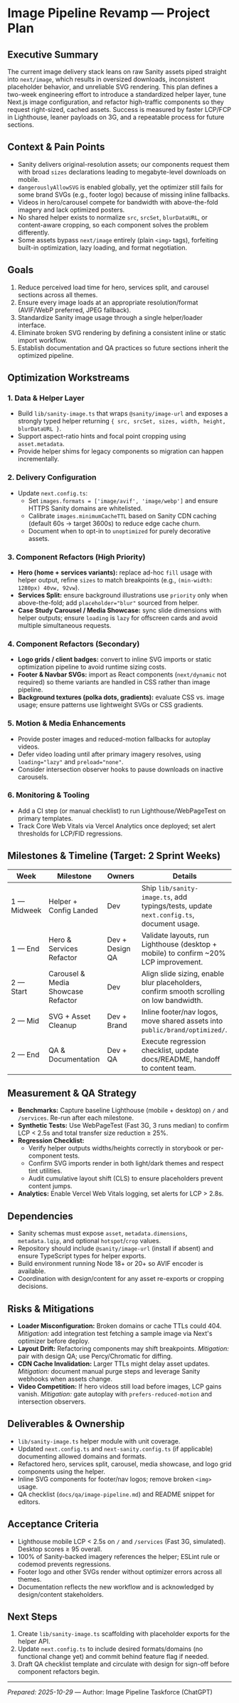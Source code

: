 # Image Pipeline Revamp — Project Plan

## Executive Summary
The current image delivery stack leans on raw Sanity assets piped straight into `next/image`, which results in oversized downloads, inconsistent placeholder behavior, and unreliable SVG rendering. This plan defines a two-week engineering effort to introduce a standardized helper layer, tune Next.js image configuration, and refactor high-traffic components so they request right-sized, cached assets. Success is measured by faster LCP/FCP in Lighthouse, leaner payloads on 3G, and a repeatable process for future sections.

## Context & Pain Points
- Sanity delivers original-resolution assets; our components request them with broad `sizes` declarations leading to megabyte-level downloads on mobile.
- `dangerouslyAllowSVG` is enabled globally, yet the optimizer still fails for some brand SVGs (e.g., footer logo) because of missing inline fallbacks.
- Videos in hero/carousel compete for bandwidth with above-the-fold imagery and lack optimized posters.
- No shared helper exists to normalize `src`, `srcSet`, `blurDataURL`, or content-aware cropping, so each component solves the problem differently.
- Some assets bypass `next/image` entirely (plain `<img>` tags), forfeiting built-in optimization, lazy loading, and format negotiation.

## Goals
1. Reduce perceived load time for hero, services split, and carousel sections across all themes.
2. Ensure every image loads at an appropriate resolution/format (AVIF/WebP preferred, JPEG fallback).
3. Standardize Sanity image usage through a single helper/loader interface.
4. Eliminate broken SVG rendering by defining a consistent inline or static import workflow.
5. Establish documentation and QA practices so future sections inherit the optimized pipeline.

## Optimization Workstreams

### 1. Data & Helper Layer
- Build `lib/sanity-image.ts` that wraps `@sanity/image-url` and exposes a strongly typed helper returning `{ src, srcSet, sizes, width, height, blurDataURL }`.
- Support aspect-ratio hints and focal point cropping using `asset.metadata`.
- Provide helper shims for legacy components so migration can happen incrementally.

### 2. Delivery Configuration
- Update `next.config.ts`:
  - Set `images.formats = ['image/avif', 'image/webp']` and ensure HTTPS Sanity domains are whitelisted.
  - Calibrate `images.minimumCacheTTL` based on Sanity CDN caching (default 60s → target 3600s) to reduce edge cache churn.
  - Document when to opt-in to `unoptimized` for purely decorative assets.

### 3. Component Refactors (High Priority)
- **Hero (home + services variants):** replace ad-hoc `fill` usage with helper output, refine `sizes` to match breakpoints (e.g., `(min-width: 1280px) 40vw, 92vw`).
- **Services Split:** ensure background illustrations use `priority` only when above-the-fold; add `placeholder="blur"` sourced from helper.
- **Case Study Carousel / Media Showcase:** sync slide dimensions with helper outputs; ensure `loading` is `lazy` for offscreen cards and avoid multiple simultaneous requests.

### 4. Component Refactors (Secondary)
- **Logo grids / client badges:** convert to inline SVG imports or static optimization pipeline to avoid runtime sizing costs.
- **Footer & Navbar SVGs:** import as React components (`next/dynamic` not required) so theme variants are handled in CSS rather than image pipeline.
- **Background textures (polka dots, gradients):** evaluate CSS vs. image usage; ensure patterns use lightweight SVGs or CSS gradients.

### 5. Motion & Media Enhancements
- Provide poster images and reduced-motion fallbacks for autoplay videos.
- Defer video loading until after primary imagery resolves, using `loading="lazy"` and `preload="none"`.
- Consider intersection observer hooks to pause downloads on inactive carousels.

### 6. Monitoring & Tooling
- Add a CI step (or manual checklist) to run Lighthouse/WebPageTest on primary templates.
- Track Core Web Vitals via Vercel Analytics once deployed; set alert thresholds for LCP/FID regressions.

## Milestones & Timeline (Target: 2 Sprint Weeks)
| Week | Milestone | Owners | Details |
| --- | --- | --- | --- |
| 1 — Midweek | Helper + Config Landed | Dev | Ship `lib/sanity-image.ts`, add typings/tests, update `next.config.ts`, document usage. |
| 1 — End | Hero & Services Refactor | Dev + Design QA | Validate layouts, run Lighthouse (desktop + mobile) to confirm ~20% LCP improvement. |
| 2 — Start | Carousel & Media Showcase Refactor | Dev | Align slide sizing, enable blur placeholders, confirm smooth scrolling on low bandwidth. |
| 2 — Mid | SVG + Asset Cleanup | Dev + Brand | Inline footer/nav logos, move shared assets into `public/brand/optimized/`. |
| 2 — End | QA & Documentation | Dev + QA | Execute regression checklist, update docs/README, handoff to content team. |

## Measurement & QA Strategy
- **Benchmarks:** Capture baseline Lighthouse (mobile + desktop) on `/` and `/services`. Re-run after each milestone.
- **Synthetic Tests:** Use WebPageTest (Fast 3G, 3 runs median) to confirm LCP < 2.5s and total transfer size reduction ≥ 25%.
- **Regression Checklist:**
  - Verify helper outputs widths/heights correctly in storybook or per-component tests.
  - Confirm SVG imports render in both light/dark themes and respect tint utilities.
  - Audit cumulative layout shift (CLS) to ensure placeholders prevent content jumps.
- **Analytics:** Enable Vercel Web Vitals logging, set alerts for LCP > 2.8s.

## Dependencies
- Sanity schemas must expose `asset`, `metadata.dimensions`, `metadata.lqip`, and optional `hotspot`/`crop` values.
- Repository should include `@sanity/image-url` (install if absent) and ensure TypeScript types for helper exports.
- Build environment running Node 18+ or 20+ so AVIF encoder is available.
- Coordination with design/content for any asset re-exports or cropping decisions.

## Risks & Mitigations
- **Loader Misconfiguration:** Broken domains or cache TTLs could 404. *Mitigation:* add integration test fetching a sample image via Next's optimizer before deploy.
- **Layout Drift:** Refactoring components may shift breakpoints. *Mitigation:* pair with design QA; use Percy/Chromatic for diffing.
- **CDN Cache Invalidation:** Larger TTLs might delay asset updates. *Mitigation:* document manual purge steps and leverage Sanity webhooks when assets change.
- **Video Competition:** If hero videos still load before images, LCP gains vanish. *Mitigation:* gate autoplay with `prefers-reduced-motion` and intersection observers.

## Deliverables & Ownership
- `lib/sanity-image.ts` helper module with unit coverage.
- Updated `next.config.ts` and `next-sanity.config.ts` (if applicable) documenting allowed domains and formats.
- Refactored hero, services split, carousel, media showcase, and logo grid components using the helper.
- Inline SVG components for footer/nav logos; remove broken `<img>` usage.
- QA checklist (`docs/qa/image-pipeline.md`) and README snippet for editors.

## Acceptance Criteria
- Lighthouse mobile LCP < 2.5s on `/` and `/services` (Fast 3G, simulated). Desktop scores ≥ 95 overall.
- 100% of Sanity-backed imagery references the helper; ESLint rule or codemod prevents regressions.
- Footer logo and other SVGs render without optimizer errors across all themes.
- Documentation reflects the new workflow and is acknowledged by design/content stakeholders.

## Next Steps
1. Create `lib/sanity-image.ts` scaffolding with placeholder exports for the helper API.
2. Update `next.config.ts` to include desired formats/domains (no functional change yet) and commit behind feature flag if needed.
3. Draft QA checklist template and circulate with design for sign-off before component refactors begin.

---
*Prepared: 2025-10-29* — Author: Image Pipeline Taskforce (ChatGPT)
